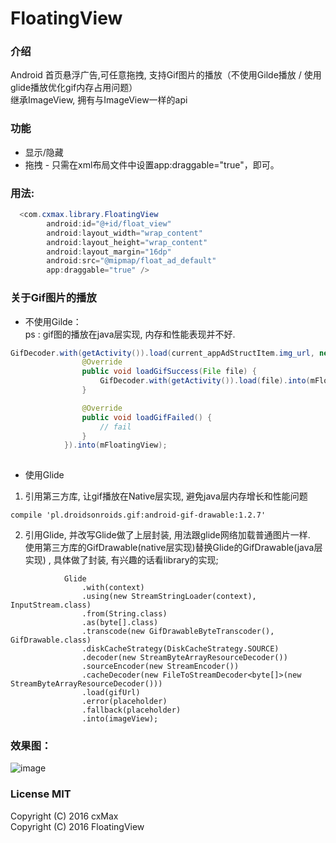 # FloatingView

### 介绍
Android 首页悬浮广告,可任意拖拽, 支持Gif图片的播放（不使用Gilde播放 / 使用glide播放优化gif内存占用问题）  
继承ImageView, 拥有与ImageView一样的api

### 功能
* 显示/隐藏
* 拖拽 - 只需在xml布局文件中设置app:draggable="true"，即可。

### 用法:
```java
  <com.cxmax.library.FloatingView
        android:id="@+id/float_view"
        android:layout_width="wrap_content"
        android:layout_height="wrap_content"
        android:layout_margin="16dp"
        android:src="@mipmap/float_ad_default"
        app:draggable="true" />
 ``` 
### 关于Gif图片的播放
* 不使用Gilde：  
ps : gif图的播放在java层实现, 内存和性能表现并不好.
```java
GifDecoder.with(getActivity()).load(current_appAdStructItem.img_url, new GifDecoder.OnLoadGifListener() {
                @Override
                public void loadGifSuccess(File file) {
                    GifDecoder.with(getActivity()).load(file).into(mFloatingView);
                }

                @Override
                public void loadGifFailed() {
                    // fail
                }
            }).into(mFloatingView);
            
  ```     
* 使用Glide 
1. 引用第三方库, 让gif播放在Native层实现, 避免java层内存增长和性能问题
```
compile 'pl.droidsonroids.gif:android-gif-drawable:1.2.7'
```
2. 引用Glide, 并改写Glide做了上层封装, 用法跟glide网络加载普通图片一样.  
使用第三方库的GifDrawable(native层实现)替换Glide的GifDrawable(java层实现) , 具体做了封装, 有兴趣的话看library的实现;
```
            Glide
                .with(context)
                .using(new StreamStringLoader(context), InputStream.class)
                .from(String.class) 
                .as(byte[].class)
                .transcode(new GifDrawableByteTranscoder(), GifDrawable.class) 
                .diskCacheStrategy(DiskCacheStrategy.SOURCE) 
                .decoder(new StreamByteArrayResourceDecoder())  
                .sourceEncoder(new StreamEncoder())
                .cacheDecoder(new FileToStreamDecoder<byte[]>(new StreamByteArrayResourceDecoder()))
                .load(gifUrl)
                .error(placeholder)
                .fallback(placeholder)
                .into(imageView);
```

### 效果图：
  
  ![image](https://raw.githubusercontent.com/cxMax/FloatingView/master/app/asset/profile.png)
  
### License MIT
   Copyright (C) 2016 cxMax  
   Copyright (C) 2016 FloatingView
